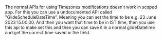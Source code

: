 The normal APIs for using Timezones modifications doesn't work in scoped app. For this you can use a undocumented API called "GlideScheduleDateTime". Meaning you can set the time to be e.g. 23 June 2023 15.00.00. And then you want that time to be in IST time, then you use this api to make set this and then you can save it in a normal glideDatetime and get the correct time saved in the field.

